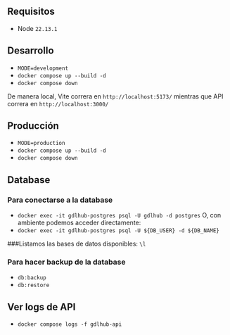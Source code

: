 ## Requisitos

- Node `22.13.1`

## Desarrollo

- `MODE=development`
- `docker compose up --build -d`
- `docker compose down`

De manera local, Vite correra en `http://localhost:5173/` mientras que API correra en `http://localhost:3000/`

## Producción

- `MODE=production`
- `docker compose up --build -d`
- `docker compose down`

## Database
### Para conectarse a la database
- `docker exec -it gdlhub-postgres psql -U gdlhub -d postgres`
O, con ambiente podemos acceder directamente:
- `docker exec -it gdlhub-postgres psql -U ${DB_USER} -d ${DB_NAME}`

###Listamos las bases de datos disponibles:
`\l`



### Para hacer backup de la database
- `db:backup`
- `db:restore`

## Ver logs de API
- `docker compose logs -f gdlhub-api`